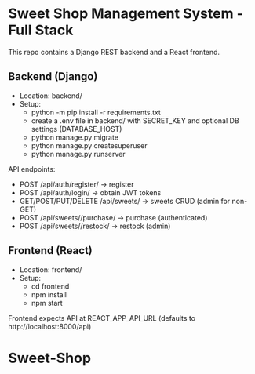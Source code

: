 # Sweet Shop Management System - Full Stack

This repo contains a Django REST backend and a React frontend.

## Backend (Django)
- Location: backend/
- Setup:
  - python -m pip install -r requirements.txt
  - create a .env file in backend/ with SECRET_KEY and optional DB settings (DATABASE_HOST)
  - python manage.py migrate
  - python manage.py createsuperuser
  - python manage.py runserver

API endpoints:
- POST /api/auth/register/  -> register
- POST /api/auth/login/     -> obtain JWT tokens
- GET/POST/PUT/DELETE /api/sweets/  -> sweets CRUD (admin for non-GET)
- POST /api/sweets/<id>/purchase/  -> purchase (authenticated)
- POST /api/sweets/<id>/restock/   -> restock (admin)

## Frontend (React)
- Location: frontend/
- Setup:
  - cd frontend
  - npm install
  - npm start

Frontend expects API at REACT_APP_API_URL (defaults to http://localhost:8000/api)

# Sweet-Shop
